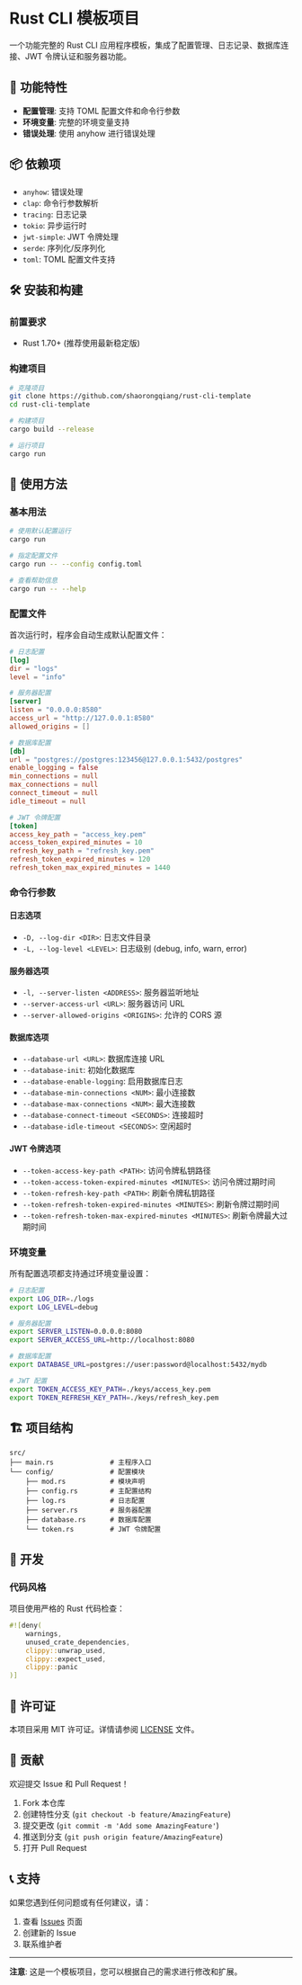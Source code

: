 # Rust CLI 模板项目

一个功能完整的 Rust CLI 应用程序模板，集成了配置管理、日志记录、数据库连接、JWT 令牌认证和服务器功能。

## 🚀 功能特性

- **配置管理**: 支持 TOML 配置文件和命令行参数
- **环境变量**: 完整的环境变量支持
- **错误处理**: 使用 anyhow 进行错误处理

## 📦 依赖项

- `anyhow`: 错误处理
- `clap`: 命令行参数解析
- `tracing`: 日志记录
- `tokio`: 异步运行时
- `jwt-simple`: JWT 令牌处理
- `serde`: 序列化/反序列化
- `toml`: TOML 配置文件支持

## 🛠️ 安装和构建

### 前置要求

- Rust 1.70+ (推荐使用最新稳定版)

### 构建项目

```bash
# 克隆项目
git clone https://github.com/shaorongqiang/rust-cli-template
cd rust-cli-template

# 构建项目
cargo build --release

# 运行项目
cargo run
```

## 📖 使用方法

### 基本用法

```bash
# 使用默认配置运行
cargo run

# 指定配置文件
cargo run -- --config config.toml

# 查看帮助信息
cargo run -- --help
```

### 配置文件

首次运行时，程序会自动生成默认配置文件：

```toml
# 日志配置
[log]
dir = "logs"
level = "info"

# 服务器配置
[server]
listen = "0.0.0.0:8580"
access_url = "http://127.0.0.1:8580"
allowed_origins = []

# 数据库配置
[db]
url = "postgres://postgres:123456@127.0.0.1:5432/postgres"
enable_logging = false
min_connections = null
max_connections = null
connect_timeout = null
idle_timeout = null

# JWT 令牌配置
[token]
access_key_path = "access_key.pem"
access_token_expired_minutes = 10
refresh_key_path = "refresh_key.pem"
refresh_token_expired_minutes = 120
refresh_token_max_expired_minutes = 1440
```

### 命令行参数

#### 日志选项
- `-D, --log-dir <DIR>`: 日志文件目录
- `-L, --log-level <LEVEL>`: 日志级别 (debug, info, warn, error)

#### 服务器选项
- `-l, --server-listen <ADDRESS>`: 服务器监听地址
- `--server-access-url <URL>`: 服务器访问 URL
- `--server-allowed-origins <ORIGINS>`: 允许的 CORS 源

#### 数据库选项
- `--database-url <URL>`: 数据库连接 URL
- `--database-init`: 初始化数据库
- `--database-enable-logging`: 启用数据库日志
- `--database-min-connections <NUM>`: 最小连接数
- `--database-max-connections <NUM>`: 最大连接数
- `--database-connect-timeout <SECONDS>`: 连接超时
- `--database-idle-timeout <SECONDS>`: 空闲超时

#### JWT 令牌选项
- `--token-access-key-path <PATH>`: 访问令牌私钥路径
- `--token-access-token-expired-minutes <MINUTES>`: 访问令牌过期时间
- `--token-refresh-key-path <PATH>`: 刷新令牌私钥路径
- `--token-refresh-token-expired-minutes <MINUTES>`: 刷新令牌过期时间
- `--token-refresh-token-max-expired-minutes <MINUTES>`: 刷新令牌最大过期时间

### 环境变量

所有配置选项都支持通过环境变量设置：

```bash
# 日志配置
export LOG_DIR=./logs
export LOG_LEVEL=debug

# 服务器配置
export SERVER_LISTEN=0.0.0.0:8080
export SERVER_ACCESS_URL=http://localhost:8080

# 数据库配置
export DATABASE_URL=postgres://user:password@localhost:5432/mydb

# JWT 配置
export TOKEN_ACCESS_KEY_PATH=./keys/access_key.pem
export TOKEN_REFRESH_KEY_PATH=./keys/refresh_key.pem
```

## 🏗️ 项目结构

```
src/
├── main.rs              # 主程序入口
└── config/              # 配置模块
    ├── mod.rs           # 模块声明
    ├── config.rs        # 主配置结构
    ├── log.rs           # 日志配置
    ├── server.rs        # 服务器配置
    ├── database.rs      # 数据库配置
    └── token.rs         # JWT 令牌配置
```

## 🔧 开发

### 代码风格

项目使用严格的 Rust 代码检查：

```rust
#![deny(
    warnings,
    unused_crate_dependencies,
    clippy::unwrap_used,
    clippy::expect_used,
    clippy::panic
)]
```

## 📝 许可证

本项目采用 MIT 许可证。详情请参阅 [LICENSE](LICENSE) 文件。

## 🤝 贡献

欢迎提交 Issue 和 Pull Request！

1. Fork 本仓库
2. 创建特性分支 (`git checkout -b feature/AmazingFeature`)
3. 提交更改 (`git commit -m 'Add some AmazingFeature'`)
4. 推送到分支 (`git push origin feature/AmazingFeature`)
5. 打开 Pull Request

## 📞 支持

如果您遇到任何问题或有任何建议，请：

1. 查看 [Issues](../../issues) 页面
2. 创建新的 Issue
3. 联系维护者

---

**注意**: 这是一个模板项目，您可以根据自己的需求进行修改和扩展。